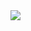 
<img src="https://raw.githubusercontent.com/costycnc/w600-pico-costycnc-arm-cortex-m3-assembly/main/test-asm-compile-with-arduino/foto/1.jpg">

